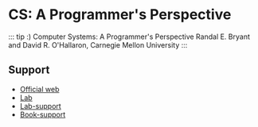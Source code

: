 
# CS: A Programmer's Perspective

::: tip :)
Computer Systems: A Programmer's Perspective
Randal E. Bryant and David R. O'Hallaron, Carnegie Mellon University
:::

## Support 
- [Official web](http://www.cs.cmu.edu/afs/cs/academic/class/15213-f15/www/schedule.html)
- [Lab](http://csapp.cs.cmu.edu/3e/labs.html) 
- [Lab-support](https://zhuanlan.zhihu.com/p/339047608)
- [Book-support](https://wdxtub.com/csapp/thin-csapp-1/2016/04/16/)